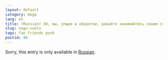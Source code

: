 ```yaml
---
layout: default
category: mega
lang: en
title: (Russian) Эй, вы, упыри и оборотни, давайте занимайтесь своим скотоложеством!
slug: nogu-svelo
tags: fan friends punk 
postid: 40
---
```

<p>Sorry, this entry is only available in <a href="/mega/export/getposts.php">Russian</a>.</p>